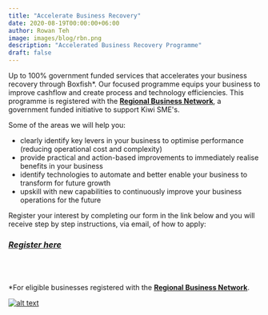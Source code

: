 ```yaml
---
title: "Accelerate Business Recovery"
date: 2020-08-19T00:00:00+06:00
author: Rowan Teh
image: images/blog/rbn.png
description: "Accelerated Business Recovery Programme"
draft: false
---
```


Up to 100% government funded services that accelerates your business recovery through Boxfish*. Our focused programme equips your business to improve cashflow and create process and technology efficiencies. This programme is registered with the [__Regional Business Network__](https://covid19.nzte.govt.nz/page/regional-business-partner-network), a government funded initiative to support Kiwi SME's.

Some of the areas we will help you:

- clearly identify key levers in your business to optimise performance (reducing operational cost and complexity)
- provide practical and action-based improvements to immediately realise benefits in your business 
- identify technologies to automate and better enable your business to transform for future growth
- upskill with new capabilities to continuously improve your business operations for the future

Register your interest by completing our form in the link below and you will receive step by step instructions, via email, of how to apply:

### ***[Register here](https://boxfish.global/contact/)***
\
\
\
*For eligible businesses registered with the [__Regional Business Network__](https://covid19.nzte.govt.nz/page/regional-business-partner-network).

[![alt text](https://covid19.nzte.govt.nz/logos/nzte-black.svg)](https://covid19.nzte.govt.nz/)
